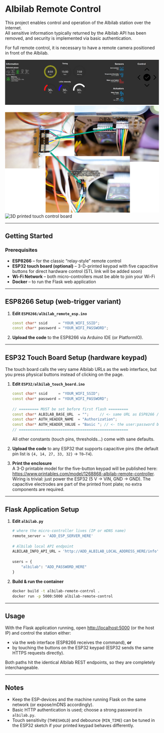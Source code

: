 # Albilab Remote Control

This project enables control and operation of the Albilab station over the internet.  
All sensitive information typically returned by the Albilab API has been removed, and security is implemented via basic authentication.

For full remote control, it is necessary to have a remote camera positioned in front of the Albilab.

![Preview of the web interface](Resources/PC_prntscr.png)  
![How to connect the EPS with the Albilab station](Resources/How_To_Connect.png)
![3D printed touch control board](Resources/3dprinter_touch_board.png)

---

## Getting Started

### Prerequisites
- **ESP8266** – for the classic “relay-style” remote control  
- **ESP32 touch board (optional)** – 3-D-printed keypad with five capacitive buttons for direct hardware control (STL link will be added soon)  
- **Wi-Fi Network** – both micro-controllers must be able to join your Wi-Fi  
- **Docker** – to run the Flask web application

---

## ESP8266 Setup (web-trigger variant)

1. **Edit `ESP8266/albilab_remote_esp.ino`**

   ```cpp
   const char* ssid     = "YOUR_WIFI_SSID";
   const char* password = "YOUR_WIFI_PASSWORD";
   ```

2. **Upload the code** to the ESP8266 via Arduino IDE (or PlatformIO).

---

## ESP32 Touch Board Setup (hardware keypad)

The touch board calls the very same Albilab URLs as the web interface, but you press physical buttons instead of clicking on the page.

1. **Edit `ESP32/albilab_touch_board.ino`**

   ```cpp
   const char* ssid     = "YOUR_WIFI_SSID";
   const char* password = "YOUR_WIFI_PASSWORD";

   // ========= MUST be set before first flash =========
   const char* ALBILAB_BASE_URL  = "";     // <- same URL as ESP8266 / Flask
   const char* AUTH_HEADER_NAME  = "Authorization";                    // usually leave as is
   const char* AUTH_HEADER_VALUE = "Basic "; // <- the user:password base64 version token
   // ==================================================
   ```
   All other constants (touch pins, thresholds…) come with sane defaults.

2. **Upload the code** to any ESP32 that supports capacitive pins (the default pin list is `{4, 14, 27, 33, 32}` → `T0–T4`).

3. **Print the enclosure**  
   A 3-D printable model for the five-button keypad will be published here: <https://www.printables.com/model/1268868-albilab-remote-controller>.
   Wiring is trivial: just power the ESP32 (5 V → VIN, GND → GND). The capacitive electrodes are part of the printed front plate; no extra components are required.

---

## Flask Application Setup

1. **Edit `albilab.py`**

   ```python
   # where the micro-controller lives (IP or mDNS name)
   remote_server = 'ADD_ESP_SERVER_HERE'

   # Albilab local API endpoint
   ALBILAB_INFO_API_URL = 'http://ADD_ALBILAB_LOCAL_ADDRESS_HERE/info'

   users = {
       "albilab": "ADD_PASSWORD_HERE"
   }
   ```

2. **Build & run the container**

   ```bash
   docker build -t albilab-remote-control .
   docker run -p 5000:5000 albilab-remote-control
   ```

---

## Usage

With the Flask application running, open <http://localhost:5000> (or the host IP) and control the station either:

- via the web interface (ESP8266 receives the command), **or**  
- by touching the buttons on the ESP32 keypad (ESP32 sends the same HTTPS requests directly).

Both paths hit the identical Albilab REST endpoints, so they are completely interchangeable.

---

## Notes

- Keep the ESP-devices and the machine running Flask on the same network (or expose/mDNS accordingly).  
- Basic HTTP authentication is used; choose a strong password in `albilab.py`.  
- Touch sensitivity (`THRESHOLD`) and debounce (`MIN_TIME`) can be tuned in the ESP32 sketch if your printed keypad behaves differently.
